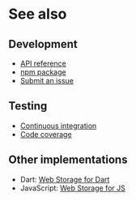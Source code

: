 # See also

## Development
- [API reference](https://dev.belin.io/ngx-webstorage.js/api)
- [npm package](https://www.npmjs.com/package/@cedx/ngx-webstorage)
- [Submit an issue](https://github.com/cedx/ngx-webstorage.js/issues)

## Testing
- [Continuous integration](https://github.com/cedx/ngx-webstorage.js/actions)
- [Code coverage](https://coveralls.io/github/cedx/ngx-webstorage.js)

## Other implementations
- Dart: [Web Storage for Dart](https://dev.belin.io/webstorage.dart)
- JavaScript: [Web Storage for JS](https://dev.belin.io/webstorage.js)

